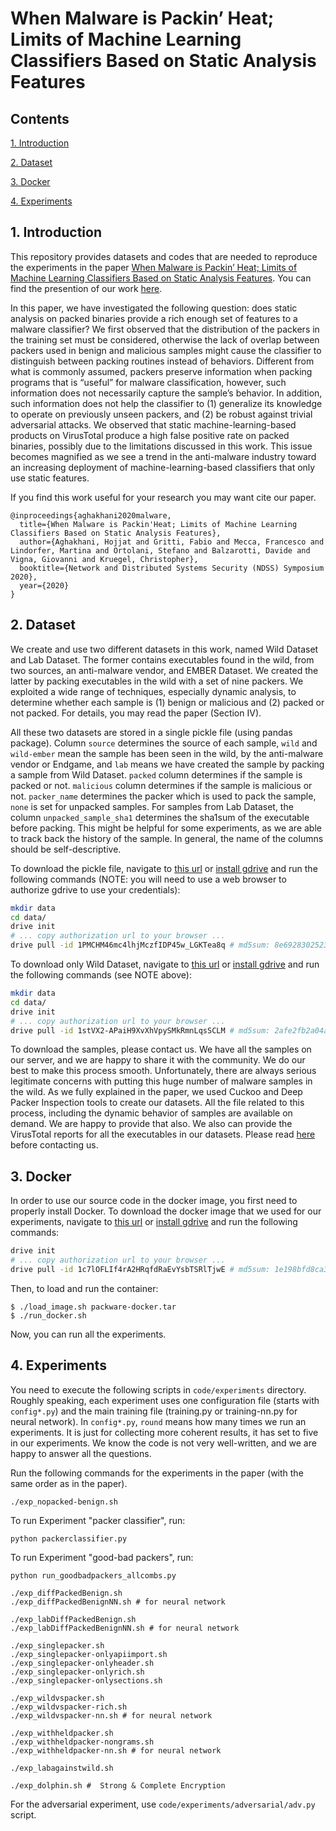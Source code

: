 # When Malware is Packin’ Heat; Limits of Machine Learning Classifiers Based on Static Analysis Features
## Contents

[1. Introduction](#1-introduction)

[2. Dataset](#2-dataset)

[3. Docker](#3-docker)

[4. Experiments](#4-experiments)

## 1. Introduction
This repository provides datasets and codes that are needed to reproduce the experiments in the paper [When Malware is Packin’ Heat; Limits of Machine Learning Classifiers Based on Static Analysis Features](https://www.ndss-symposium.org/wp-content/uploads/2020/02/24310-paper.pdf). You can find the presention of our work [here](https://youtu.be/hMIEKFrRA-s).

In this paper, we have investigated the following question: does static analysis on packed binaries provide a rich enough set of features to a malware classifier? We first observed that the distribution of the packers in the training set must be considered, otherwise the lack of overlap between packers used in benign and malicious samples might cause the classifier to distinguish between packing routines instead of behaviors. Different from what is commonly assumed, packers preserve information when packing programs that is “useful” for malware classification, however, such information does not necessarily capture the sample’s behavior. In addition, such information does not help the classifier to (1) generalize its knowledge to operate on previously unseen packers, and (2) be robust against trivial adversarial attacks. We observed that static machine-learning-based products on VirusTotal produce a high false positive rate on packed binaries, possibly due to the limitations discussed in this work. This issue becomes magnified as we see a trend in the anti-malware industry toward an increasing deployment of machine-learning-based classifiers that only use static features.

If you find this work useful for your research you may want cite our paper.
```
@inproceedings{aghakhani2020malware,
  title={When Malware is Packin'Heat; Limits of Machine Learning Classifiers Based on Static Analysis Features},
  author={Aghakhani, Hojjat and Gritti, Fabio and Mecca, Francesco and Lindorfer, Martina and Ortolani, Stefano and Balzarotti, Davide and Vigna, Giovanni and Kruegel, Christopher},
  booktitle={Network and Distributed Systems Security (NDSS) Symposium 2020},
  year={2020}
}
```

## 2. Dataset
We create and use two different datasets in this work, named Wild Dataset and Lab Dataset.
The former contains executables found in the wild, from two sources, an anti-malware vendor, and EMBER Dataset.
We created the latter by packing executables in the wild with a set of nine packers.
We exploited a wide range of techniques, especially dynamic analysis, to determine whether each sample is (1) benign or malicious and (2) packed or not packed.
For details, you may read the paper (Section IV).

All these two datasets are stored in a single pickle file (using pandas package). Column ```source``` determines the source of each sample, ```wild``` and ```wild-ember``` mean the sample has been seen in the wild, by the anti-malware vendor or Endgame, and ```lab``` means we have created the sample by packing a sample from Wild Dataset.
```packed``` column determines if the sample is packed or not. ```malicious``` column determines if the sample is malicious or not. ```packer_name``` determines the packer which is used to pack the sample, ```none``` is set for unpacked samples. For samples from Lab Dataset, the column ```unpacked_sample_sha1``` determines the sha1sum of the executable before packing. This might be helpful for some experiments, as we are able to track back the history of the sample. In general, the name of the columns should be self-descriptive.

To download the pickle file, navigate to [this url](https://drive.google.com/file/d/1PMCHM46mc4lhjMczfIDP45w_LGKTea8q/view?usp=sharing) or [install gdrive](https://github.com/odeke-em/drive/releases) and run the following commands (NOTE: you will need to use a web browser to authorize gdrive to use your credentials):
```sh
mkdir data
cd data/
drive init
# ... copy authorization url to your browser ...
drive pull -id 1PMCHM46mc4lhjMczfIDP45w_LGKTea8q # md5sum: 8e692830252339d4a9410959e0607e71
```
To download only Wild Dataset, navigate to [this url](https://drive.google.com/file/d/1stVX2-APaiH9XvXhVpySMkRmnLqsSCLM/view?usp=sharing) or [install gdrive](https://github.com/odeke-em/drive/releases) and run the following commands (see NOTE above):
```sh
mkdir data
cd data/
drive init
# ... copy authorization url to your browser ...
drive pull -id 1stVX2-APaiH9XvXhVpySMkRmnLqsSCLM # md5sum: 2afe2fb2a04ac96fe004983db0121c80
```

To download the samples, please contact us. We have all the samples on our server, and we are happy to share it with the community. We do our best to make this process smooth. Unfortunately, there are always serious legitimate concerns with putting this huge number of malware samples in the wild.
As we fully explained in the paper, we used Cuckoo and Deep Packer Inspection tools to create our datasets. All the file related to this process, including the dynamic behavior of samples are available on demand. We are happy to provide that also.
We also can provide the VirusTotal reports for all the executables in our datasets.
Please read [here](https://github.com/ucsb-seclab/packware/blob/master/datasets/README.md) before contacting us.
## 3. Docker
In order to use our source code in the docker image, you first need to properly install Docker.
To download the docker image that we used for our experiments, navigate to [this url](https://drive.google.com/file/d/1c7lOFLIf4rA2HRqfdRaEvYsbTSRlTjwE/view?usp=sharing) or [install gdrive](https://github.com/odeke-em/drive/releases) and run the following commands:
```sh
drive init
# ... copy authorization url to your browser ...
drive pull -id 1c7lOFLIf4rA2HRqfdRaEvYsbTSRlTjwE # md5sum: 1e198bfd8ca37a5f49d0b380e85234d2
```
Then, to load and run the container:
```console
$ ./load_image.sh packware-docker.tar
$ ./run_docker.sh
```
Now, you can run all the experiments.
## 4. Experiments
You need to execute the following scripts in ```code/experiments``` directory. Roughly speaking, each experiment uses one configuration file (starts with ```config*.py```) and the main training file (training.py or training-nn.py for neural network).
In ```config*.py```, ```round``` means how many times we run an experiments. It is just for collecting more coherent results, it has set to five in our experiments.
We know the code is not very well-written, and we are happy to answer all the questions.

Run the following commands for the experiments in the paper (with the same order as in the paper).
```
./exp_nopacked-benign.sh
```

To run Experiment "packer classifier", run:
```
python packerclassifier.py
```

To run Experiment "good-bad packers", run:
```
python run_goodbadpackers_allcombs.py
```
```
./exp_diffPackedBenign.sh
./exp_diffPackedBenignNN.sh # for neural network
```
```
./exp_labDiffPackedBenign.sh
./exp_labDiffPackedBenignNN.sh # for neural network
```
```
./exp_singlepacker.sh
./exp_singlepacker-onlyapiimport.sh
./exp_singlepacker-onlyheader.sh
./exp_singlepacker-onlyrich.sh
./exp_singlepacker-onlysections.sh
```
```
./exp_wildvspacker.sh
./exp_wildvspacker-rich.sh
./exp_wildvspacker-nn.sh # for neural network
```
```
./exp_withheldpacker.sh
./exp_withheldpacker-nongrams.sh
./exp_withheldpacker-nn.sh # for neural network
```
```
./exp_labagainstwild.sh
```
```
./exp_dolphin.sh #  Strong & Complete Encryption
```

For the adversarial experiment, use ```code/experiments/adversarial/adv.py``` script.
